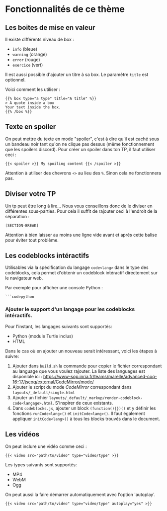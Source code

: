 # Fonctionnalités de ce thème

## Les boites de mise en valeur

Il existe différents niveau de box :
- `info`     (bleue)
- `warning`  (orange)
- `error`    (rouge)
- `exercice` (vert)

Il est aussi possible d'ajouter un titre à sa box.
Le paramètre `title` est optionnel.

Voici comment les utiliser :

```
{{% box type="a type" title="A title" %}}
> A quote inside a box
Your text inside the box.
{{% /box %}}
```

## Texte en spoiler

On peut mettre du texte en mode "spoiler", c'est à dire qu'il est caché sous
un bandeau noir tant qu'on ne clique pas dessus (même fonctionnement que les
spoilers discord). Pour créer un spoiler dans ton TP, il faut utiliser ceci :

```
{{< spoiler >}} My spoiling content {{< /spoiler >}}
```

Attention à utiliser des chevrons `<>` au lieu des `%`. Sinon cela ne
fonctionnera pas.


## Diviser votre TP

Un tp peut être long à lire... Nous vous conseillons donc de le diviser en différentes sous-parties.
Pour cela il suffit de rajouter ceci à l'endroit de la séparation :

```
[SECTION-BREAK]
```

Attention à bien laisser au moins une ligne vide avant et après cette balise pour éviter tout problème.



## Les codeblocks intéractifs

Utilisables via la spécification du langage `code<lang>` dans le type des
codeblocks, cela permet d'obtenir un codeblock intéractif directement sur le
navigateur web.

Par exemple pour afficher une console Python :
````
```codepython
````

### Ajouter le support d'un langage pour les codeblocks intéractifs.

Pour l'instant, les langages suivants sont supportés:

- Python (module Turtle inclus)
- HTML

Dans le cas où en ajouter un nouveau serait intéressant, voici les étapes à suivre:


1. Ajouter dans `build.sh` la commande pour copier le fichier correspondant au language que vous voulez rajouter. 
    La liste des languages est disponible ici : https://www-sop.inria.fr/teams/marelle/advanced-coq-16-17/jscoq/external/CodeMirror/mode/
2. Ajouter le script du mode _CodeMirror_ correspondant dans `layouts/_default/single.html`
3. Ajouter un fichier `layouts/_default/_markup/render-codeblock-code<langage>.html`. S'inspirer de ceux existants.
4. Dans `codeblocks.js`, ajouter un block `(function(){})()` et y définir les
    fonctions `runCode<lang>()` et `initCode<lang>()`. Il faut également
    appliquer `initCode<lang>()` à tous les blocks trouvés dans le document.

## Les vidéos

On peut inclure une vidéo comme ceci :

```
{{< video src="path/to/video" type="video/type" >}}
``` 

Les types suivants sont supportés:
- MP4
- WebM
- Ogg

On peut aussi la faire démarrer automatiquement avec l'option 'autoplay'.

```
{{< video src="path/to/video" type="video/type" autoplay="yes" >}}
```
